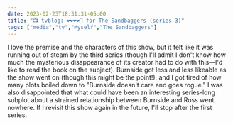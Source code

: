 ---date: 2023-02-23T18:31:31-05:00title: "📺 tvblog: ❤️❤️❤️❤️🖤 for The Sandbaggers (series 3)"tags: ["media","tv","Myself","The Sandbaggers"]---I love the premise and the characters of this show, but it felt like it was running out of steam by the third series (though I'll admit I don't know how much the mysterious disappearance of its creator had to do with this—I'd like to read the book on the subject). Burnside got less and less likeable as the show went on (though this might be the point!), and I got tired of how many plots boiled down to "Burnside doesn't care and goes rogue." I was also disappointed that what could have been an interesting series-long subplot about a strained relationship between Burnside and Ross went nowhere. If I revisit this show again in the future, I'll stop after the first series.
